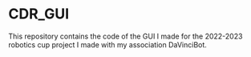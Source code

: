 # CDR_GUI
This repository contains the code of the GUI I made for the 2022-2023 robotics cup project I made with my association DaVinciBot.
